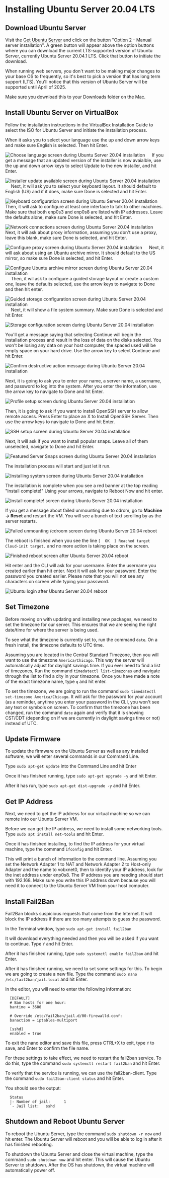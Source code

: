 # Installing Ubuntu Server 20.04 LTS

## Download Ubuntu Server

Visit the [Get Ubuntu Server](https://ubuntu.com/download/server) and click on the button "Option 2 - Manual server installation".  A green button will appear above the option buttons where you can download the current LTS-supported version of Ubuntu Server, currently Ubuntu Server 20.04.1 LTS.  Click that button to initiate the download.

When running web servers, you don't want to be making major changes to your base OS to frequently, so it's best to pick a version that has long term support (LTS).  You'll notice that this version of Ubuntu Server will be supported until April of 2025.

Make sure you download this to your Downloads folder on the Mac.

## Install Ubuntu Server on VirtualBox

Follow the installation instructions in the VirtualBox Installation Guide to select the ISO for Ubuntu Server and initiate the installation process.

When it asks you to select your language use the up and down arrow keys and make sure English is selected.  Then hit Enter.

![Choose language screen during Ubuntu Server 20.04 installation](https://inspiringweb.org/vm_images/Ubuntu_Choose_Language.png)
 
If you get a message that an updated version of the installer is now avaialble, use the up and down arrow keys to select Update to the new installer, and hit Enter.

![Installer update available screen during Ubuntu Server 20.04 installation](https://inspiringweb.org/vm_images/Ubuntu_Update_Installer.png)
 
Next, it will ask you to select your keyboard layout.  It should default to English (US) and if it does, make sure Done is selected and hit Enter.

![Keyboard configuration screen during Ubuntu Server 20.04 installation](https://inspiringweb.org/vm_images/Ubuntu_Keyboard_Configuration.png)
 
Then, it will ask to configure at least one interface to talk to other machines.  Make sure that both enp0s3 and enp0s8 are listed with IP addresses.  Leave the defaults alone, make sure Done is selected, and hit Enter.

![Network connections screen during Ubuntu Server 20.04 installation](https://inspiringweb.org/vm_images/Ubuntu_Network_Connections.png)
 
Next, it will ask about proxy information, assuming you don't use a proxy, leave this blank, make sure Done is selected, and hit Enter.

![Configure proxy screen during Ubuntu Server 20.04 installation](https://inspiringweb.org/vm_images/Ubuntu_Proxy_Settings.png)
 
Next, it will ask about using an Ubuntu archive mirror.  It should default to the US mirror, so make sure Done is selected, and hit Enter.

![Configure Ubuntu archive mirror screen during Ubuntu Server 20.04 installation](https://inspiringweb.org/vm_images/Ubuntu_Configure_Mirror.png)
 
Then, it wil ask to configure a guided storage layout or create a custom one, leave the defaults selected, use the arrow keys to navigate to Done and then hit enter.

![Guided storage configuration screen during Ubuntu Server 20.04 installation](https://inspiringweb.org/vm_images/Ubuntu_Guided_Storage_Configuration.png)
 
Next, it will show a file system summary.  Make sure Done is selected and hit Enter.

![Storage configuration screen during Ubuntu Server 20.04 installation](https://inspiringweb.org/vm_images/Ubuntu_Storage_Configuration_Summary.png)

You'll get a message saying that selecting Continue will begin the installation process and result in the loss of data on the disks selected. You won't be losing any data on your host computer, the spaced used will be empty space on your hard drive.  Use the arrow key to select Continue and hit Enter.

![Confirm destructive action message during Ubuntu Server 20.04 installation](https://inspiringweb.org/vm_images/Ubuntu_Storage_Configuration_Dialog_Confirmation.png)

Next, it is going to ask you to enter your name, a server name, a username, and password to log into the system.  After you enter the information, use the arrow key to navigate to Done and hit Enter.

![Profile setup screen during Ubuntu Server 20.04 installation](https://inspiringweb.org/vm_images/Ubuntu_Profile_Setup.png)

Then, it is going to ask if you want to install OpenSSH server to allow remote access.  Press Enter to place an X to Install OpenSSH Server.  Then use the arrow keys to navigate to Done and hit Enter.

![SSH setup screen during Ubuntu Server 20.04 installation](https://inspiringweb.org/vm_images/Ubuntu_SSH_Setup.png)

Next, it will ask if you want to install popular snaps.  Leave all of them unselected, navigate to Done and hit Enter.

![Featured Server Snaps screen during Ubuntu Server 20.04 installation](https://inspiringweb.org/vm_images/Ubuntu_Snaps_Setup.png)

The installation process will start and just let it run.

![Installing system screen during Ubuntu Server 20.04 installation](https://inspiringweb.org/vm_images/Ubuntu_Installing_System.png)

The installation is complete when you see a red banner at the top reading "Install complete!"  Using your arrows, navigate to Reboot Now and hit enter.

![Install complete! screen during Ubuntu Server 20.04 installation](https://inspiringweb.org/vm_images/Ubuntu_Install_Complete.png)

If you get a message about failed unmounting due to cdrom, go to **Machine -> Reset** and restart the VM.  You will see a bunch of text scrolling by as the server restarts.

![Failed unmounting /cdroom screen during Ubuntu Server 20.04 reboot](https://inspiringweb.org/vm_images/Failed_Unmounting_cdrom.png)

The reboot is finished when you see the line `[  OK  ] Reached target Cloud-init target.` and no more action is taking place on the screen.

![Finished reboot screen after Ubuntu Server 20.04 reboot](https://inspiringweb.org/vm_images/Ubuntu_SSH_Key.png)

Hit enter and the CLI will ask for your username.  Enter the username you created earlier than hit enter.  Next it will ask for your password.  Enter the password you created earlier.  Please note that you will not see any characters on screen while typing your password.

![Ubuntu login after Ubuntu Server 20.04 reboot](https://inspiringweb.org/vm_images/Ubuntu_Login.png)

## Set Timezone

Before moving on with updating and installing new packages, we need to set the timezone for our server.  This ensures that we are seeing the right date/time for where the server is being used.

To see what the timezone is currently set to, run the command `date`.  On a fresh install, the timezone defaults to UTC time.

Assuming you are located in the Central Standard Timezone, then you will want to use the timezone `America/Chicago`.  This way the server will automatically adjust for daylight savings time.  If you ever need to find a list of timezones, Run the command `timedatectl list-timezones` and navigate through the list to find a city in your timezone.  Once you have made a note of the exact timezone name, type `q` and hit enter.

To set the timezone, we are going to run the command `sudo timedatectl set-timezone America/Chicago`.  It will ask for the password for your account (as a reminder, anytime you enter your password in the CLI, you won't see any text or symbols on screen.  To confirm that the timezone has been changed, run the command `date` again and verify that it is showing CST/CDT (depending on if we are currently in daylight savings time or not) instead of UTC.

## Update Firmware

To update the firmware on the Ubuntu Server as well as any installed software, we will enter several commands in our Command Line.

Type `sudo apt-get update` into the Command Line and hit Enter

Once it has finished running, type `sudo apt-get upgrade -y` and hit Enter.

After it has run, type `sudo apt-get dist-upgrade -y` and hit Enter.

## Get IP Address

Next, we need to get the IP address for our virtual machine so we can remote into our Ubuntu Server VM.

Before we can get the IP address, we need to install some networking tools.  Type `sudo apt install net-tools` and hit Enter.

Once it has finished installing, to find the IP address for your virtual machine, type the command `ifconfig` and hit Enter.

This will print a bunch of information to the command line.  Assuming you set the Network Adapter 1 to NAT and Network Adapter 2 to Host-only Adapter and the name to vobxnet0, then to identify your IP address, look for the inet address under enp0s8.  The IP address you are needing should start with 192.168.  Make sure you write this IP address down because you will need it to connect to the Ubuntu Server VM from your host computer.

## Install Fail2Ban

Fail2Ban blocks suspicious requests that come from the Internet.  It will block the IP address if there are too many attempts to guess the password.

In the Terminal window, type `sudo apt-get install fail2ban`

It will download everything needed and then you will be asked if you want to continue.  Type `Y` and hit Enter.

After it has finished running, type `sudo systemctl enable fail2ban` and hit Enter.

After it has finished running, we need to set some settings for this.  To begin we are going to create a new file.  Type the command `sudo nano /etc/fail2ban/jail.local` and hit Enter.

In the editor, you will need to enter the following information:

```shell
  [DEFAULT]
  # Ban hosts for one hour:
  bantime = 3600

  # Override /etc/fail2ban/jail.d/00-firewalld.conf:
  banaction = iptables-multiport

  [sshd]
  enabled = true
```

To exit the nano editor and save this file, press CTRL+X to exit, type `Y` to save, and Enter to confirm the file name.

For these settings to take effect, we need to restart the fail2ban service.  To do this, type the command `sudo systemctl restart fail2ban` and hit Enter.

To verify that the service is running, we can use the fail2ban-client.  Type the command `sudo fail2ban-client status` and hit Enter.

You should see the output:

```shell
  Status
  |- Number of jail:      1
  `- Jail list:   sshd
```

## Shutdown and Reboot Ubuntu Server

To reboot the Ubuntu Server, type the command `sudo shutdown -r now` and hit enter.  The Ubuntu Server will reboot and you will be able to log in after it has finished rebooting.

To shutdown the Ubuntu Server and close the virtual machine, type the command `sudo shutdown now` and hit enter.  This will cause the Ubuntu Server to shutdown.  After the OS has shutdown, the virtual machine will automatically power off.